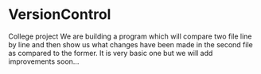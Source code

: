 # VersionControl
College project
We are building a program which will compare two file line by line and then show us what changes have been made in the second file as compared to the former.
It is very basic one but we will add improvements soon...
